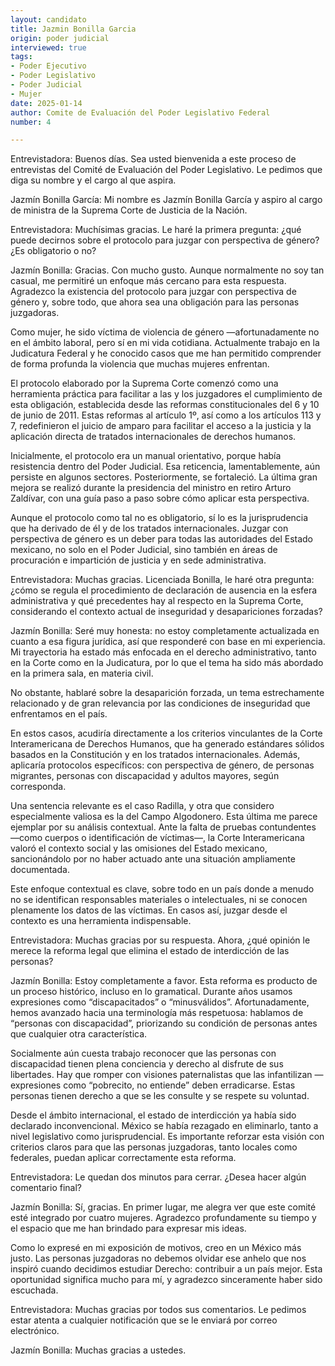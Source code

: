 ```yaml
---
layout: candidato
title: Jazmin Bonilla Garcia
origin: poder judicial
interviewed: true
tags:
- Poder Ejecutivo
- Poder Legislativo
- Poder Judicial
- Mujer
date: 2025-01-14
author: Comite de Evaluación del Poder Legislativo Federal
number: 4

---
```


Entrevistadora: Buenos días. Sea usted bienvenida a este proceso de entrevistas del Comité de Evaluación del Poder Legislativo. Le pedimos que diga su nombre y el cargo al que aspira.

Jazmín Bonilla García: Mi nombre es Jazmín Bonilla García y aspiro al cargo de ministra de la Suprema Corte de Justicia de la Nación.

Entrevistadora: Muchísimas gracias. Le haré la primera pregunta: ¿qué puede decirnos sobre el protocolo para juzgar con perspectiva de género? ¿Es obligatorio o no?

Jazmín Bonilla: Gracias. Con mucho gusto. Aunque normalmente no soy tan casual, me permitiré un enfoque más cercano para esta respuesta. Agradezco la existencia del protocolo para juzgar con perspectiva de género y, sobre todo, que ahora sea una obligación para las personas juzgadoras.

Como mujer, he sido víctima de violencia de género —afortunadamente no en el ámbito laboral, pero sí en mi vida cotidiana. Actualmente trabajo en la Judicatura Federal y he conocido casos que me han permitido comprender de forma profunda la violencia que muchas mujeres enfrentan.

El protocolo elaborado por la Suprema Corte comenzó como una herramienta práctica para facilitar a las y los juzgadores el cumplimiento de esta obligación, establecida desde las reformas constitucionales del 6 y 10 de junio de 2011. Estas reformas al artículo 1º, así como a los artículos 113 y 7, redefinieron el juicio de amparo para facilitar el acceso a la justicia y la aplicación directa de tratados internacionales de derechos humanos.

Inicialmente, el protocolo era un manual orientativo, porque había resistencia dentro del Poder Judicial. Esa reticencia, lamentablemente, aún persiste en algunos sectores. Posteriormente, se fortaleció. La última gran mejora se realizó durante la presidencia del ministro en retiro Arturo Zaldívar, con una guía paso a paso sobre cómo aplicar esta perspectiva.

Aunque el protocolo como tal no es obligatorio, sí lo es la jurisprudencia que ha derivado de él y de los tratados internacionales. Juzgar con perspectiva de género es un deber para todas las autoridades del Estado mexicano, no solo en el Poder Judicial, sino también en áreas de procuración e impartición de justicia y en sede administrativa.

Entrevistadora: Muchas gracias. Licenciada Bonilla, le haré otra pregunta: ¿cómo se regula el procedimiento de declaración de ausencia en la esfera administrativa y qué precedentes hay al respecto en la Suprema Corte, considerando el contexto actual de inseguridad y desapariciones forzadas?

Jazmín Bonilla: Seré muy honesta: no estoy completamente actualizada en cuanto a esa figura jurídica, así que responderé con base en mi experiencia. Mi trayectoria ha estado más enfocada en el derecho administrativo, tanto en la Corte como en la Judicatura, por lo que el tema ha sido más abordado en la primera sala, en materia civil.

No obstante, hablaré sobre la desaparición forzada, un tema estrechamente relacionado y de gran relevancia por las condiciones de inseguridad que enfrentamos en el país.

En estos casos, acudiría directamente a los criterios vinculantes de la Corte Interamericana de Derechos Humanos, que ha generado estándares sólidos basados en la Constitución y en los tratados internacionales. Además, aplicaría protocolos específicos: con perspectiva de género, de personas migrantes, personas con discapacidad y adultos mayores, según corresponda.

Una sentencia relevante es el caso Radilla, y otra que considero especialmente valiosa es la del Campo Algodonero. Esta última me parece ejemplar por su análisis contextual. Ante la falta de pruebas contundentes —como cuerpos o identificación de víctimas—, la Corte Interamericana valoró el contexto social y las omisiones del Estado mexicano, sancionándolo por no haber actuado ante una situación ampliamente documentada.

Este enfoque contextual es clave, sobre todo en un país donde a menudo no se identifican responsables materiales o intelectuales, ni se conocen plenamente los datos de las víctimas. En casos así, juzgar desde el contexto es una herramienta indispensable.

Entrevistadora: Muchas gracias por su respuesta. Ahora, ¿qué opinión le merece la reforma legal que elimina el estado de interdicción de las personas?

Jazmín Bonilla: Estoy completamente a favor. Esta reforma es producto de un proceso histórico, incluso en lo gramatical. Durante años usamos expresiones como “discapacitados” o “minusválidos”. Afortunadamente, hemos avanzado hacia una terminología más respetuosa: hablamos de “personas con discapacidad”, priorizando su condición de personas antes que cualquier otra característica.

Socialmente aún cuesta trabajo reconocer que las personas con discapacidad tienen plena conciencia y derecho al disfrute de sus libertades. Hay que romper con visiones paternalistas que las infantilizan —expresiones como “pobrecito, no entiende” deben erradicarse. Estas personas tienen derecho a que se les consulte y se respete su voluntad.

Desde el ámbito internacional, el estado de interdicción ya había sido declarado inconvencional. México se había rezagado en eliminarlo, tanto a nivel legislativo como jurisprudencial. Es importante reforzar esta visión con criterios claros para que las personas juzgadoras, tanto locales como federales, puedan aplicar correctamente esta reforma.

Entrevistadora: Le quedan dos minutos para cerrar. ¿Desea hacer algún comentario final?

Jazmín Bonilla: Sí, gracias. En primer lugar, me alegra ver que este comité esté integrado por cuatro mujeres. Agradezco profundamente su tiempo y el espacio que me han brindado para expresar mis ideas.

Como lo expresé en mi exposición de motivos, creo en un México más justo. Las personas juzgadoras no debemos olvidar ese anhelo que nos inspiró cuando decidimos estudiar Derecho: contribuir a un país mejor. Esta oportunidad significa mucho para mí, y agradezco sinceramente haber sido escuchada.

Entrevistadora: Muchas gracias por todos sus comentarios. Le pedimos estar atenta a cualquier notificación que se le enviará por correo electrónico.

Jazmín Bonilla: Muchas gracias a ustedes.

